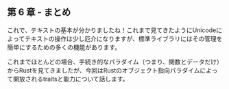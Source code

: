 ## 第 6 章 - まとめ

これで、テキストの基本が分かりましたね！これまで見てきたようにUnicodeによってテキストの操作は少し厄介になりますが、標準ライブラリにはその管理を簡単にするための多くの機能があります。

これまでほとんどの場合、手続き的なパラダイム（つまり、関数とデータだけ）からRustを見てきましたが、今回はRustのオブジェクト指向パラダイムによって開放されるtraitsと能力について話します。

